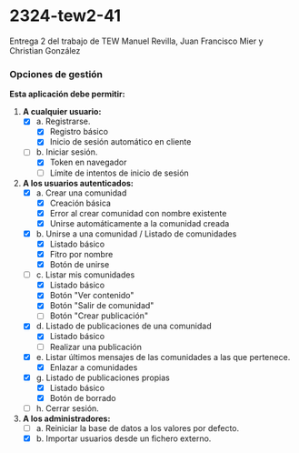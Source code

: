 # 2324-tew2-41
Entrega 2 del trabajo de TEW Manuel Revilla, Juan Francisco Mier y Christian González

### Opciones de gestión

**Esta aplicación debe permitir:**

1. **A cualquier usuario:**
   - [x] a. Registrarse.
     - [x] Registro básico
     - [x] Inicio de sesión automático en cliente
   - [ ] b. Iniciar sesión.
     - [x] Token en navegador
     - [ ] Límite de intentos de inicio de sesión

2. **A los usuarios autenticados:**
   - [x] a. Crear una comunidad
     - [x] Creación básica
     - [x] Error al crear comunidad con nombre existente
     - [x] Unirse automáticamente a la comunidad creada
   - [x] b. Unirse a una comunidad / Listado de comunidades
     - [x] Listado básico
     - [x] Fitro por nombre
     - [x] Botón de unirse
   - [ ] c. Listar mis comunidades
     - [x] Listado básico
     - [x] Botón "Ver contenido"
     - [x] Botón "Salir de comunidad"
     - [ ] Botón "Crear publicación"
   - [x] d. Listado de publicaciones de una comunidad
     - [x] Listado básico
     - [ ] Realizar una publicación
   - [x] e. Listar últimos mensajes de las comunidades a las que pertenece.
     - [x] Enlazar a comunidades
   - [x] g. Listado de publicaciones propias
     - [x] Listado básico
     - [x] Botón de borrado
   - [ ] h. Cerrar sesión.

3. **A los administradores:**
   - [ ] a. Reiniciar la base de datos a los valores por defecto.
   - [x] b. Importar usuarios desde un fichero externo.
